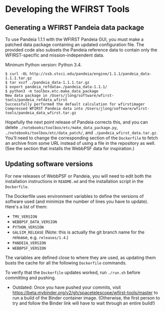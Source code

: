 # Developing the WFIRST Tools

## Generating a WFIRST Pandeia data package

To use Pandeia 1.1.1 with the WFIRST Pandeia GUI, you must make a patched data package containing an updated configuration file. The provided code also subsets the Pandeia reference data to contain only the WFIRST-specific and mission-independent data.

Minimum Python version: Python 3.4.

```
$ curl -OL http://ssb.stsci.edu/pandeia/engine/1.1.1/pandeia_data-1.1.1.tar.gz
$ tar xvzf ./pandeia_data-1.1.1.tar.gz
$ export pandeia_refdata=./pandeia_data-1.1.1/
$ python3 -m toolbox.etc.make_data_package
New data package in /Users/jlong/software/wfirst-tools/pandeia_refdata_wfirst
Successfully performed the default calculation for wfirstimager
Compressed WFIRST Pandeia data into /Users/jlong/software/wfirst-tools/pandeia_data_wfirst.tar.gz
```

Hopefully the next point release of Pandeia corrects this, and you can delete `./notebooks/toolbox/etc/make_data_package.py`, `./notebooks/toolbox/etc/data_patch/`, and `./pandeia_wfirst_data.tar.gz`. You'll need to change the corresponding section of the `Dockerfile` to fetch an archive from some URL instead of using a file in the repository as well. (See the section that installs the WebbPSF data for inspiration.)

## Updating software versions

For new releases of WebbPSF or Pandeia, you will need to edit both the installation instructions in `README.md` and the installation script in the `Dockerfile`.

The Dockerfile uses environment variables to define the versions of software used (and minimize the number of lines you have to update). Here's a list of them:

  * `TMV_VERSION`
  * `WEBBPSF_DATA_VERSION`
  * `PYTHON_VERSION`
  * `GALSIM_RELEASE` (Note: this is actually the git branch name for the release, e.g. `releases/1.4`.)
  * `PANDEIA_VERSION`
  * `WEBBPSF_VERSION`

The variables are defined close to where they are used, as updating them busts the cache for all the following `Dockerfile` commands.

To verify that the `Dockerfile` updates worked, run `./run.sh` before committing and pushing.

- Outdated: Once you have pushed your commits, visit https://beta.mybinder.org/v2/gh/spacetelescope/wfirst-tools/master to run a build of the Binder container image. (Otherwise, the first person to try and follow the Binder link will have to wait through an entire build!)
